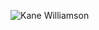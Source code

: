 ![Kane Williamson](https://github.com/user-attachments/assets/9541e376-f3ea-4614-9c95-334fbc25e116)
